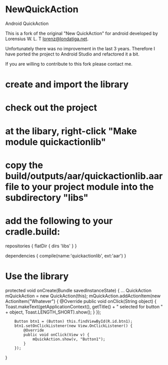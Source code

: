 NewQuickAction
==============

Android QuickAction

This is a fork of the original "New QuickAction" for android developed by Lorensius W. L. T <lorenz@londatiga.net>. 

Unfortunately there was no improvement in the last 3 years. Therefore I have ported the project to Android Studio and refactored it a bit. 

If you are willing to contribute to this fork please contact me. 

create and import the library
==============

# check out the project
# at the libary, right-click "Make module quickactionlib"
# copy the build/outputs/aar/quickactionlib.aar file to your project module into the subdirectory "libs"
# add the following to your cradle.build:

repositories {
    flatDir {
        dirs 'libs'
    }
}

dependencies {
    compile(name:'quickactionlib', ext:'aar')
}

Use the library
==============

protected void onCreate(Bundle savedInstanceState) {
...
QuickAction<String> mQuickAction 	= new QuickAction(this);
mQuickAction.addActionItem(new ActionItem<String>("Whatever") {
            @Override
            public void onClick(String object) {
                Toast.makeText(getApplicationContext(), getTitle() + " selected for button " + object, Toast.LENGTH_SHORT).show();
            }
        });
        
        Button btn1 = (Button) this.findViewById(R.id.btn1);
		btn1.setOnClickListener(new View.OnClickListener() {
			@Override
			public void onClick(View v) {
				mQuickAction.show(v, "Button1");
			}
		});
}

